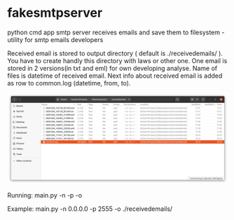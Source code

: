 # fakesmtpserver
python cmd app smtp server receives emails and save them to filesystem - utility for smtp emails developers 

Received email is stored to output directory ( default is ./receivedemails/ ). You have to create handly this directory with laws or other one. One email is stored in 2 versions(in txt and eml) for own developing analyse. Name of files is datetime of received email. Next info about received email is added as row to common.log (datetime, from, to).

![alt text](https://github.com/brezina-petr/fakesmtpserver/blob/main/doc/a1.png)

Running:
main.py -n <hostname> -p <port> -o <outputdirectory>

Example:
main.py -n 0.0.0.0 -p 2555 -o ./receivedemails/
